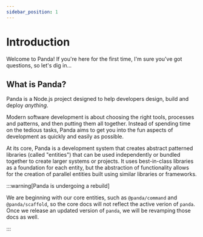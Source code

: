 ```yaml
---
sidebar_position: 1
---
```


# Introduction

Welcome to Panda! If you're here for the first time, I'm sure you've got questions, so let's dig in...

## What is Panda?

Panda is a Node.js project designed to help developers design, build and deploy _anything_.

Modern software development is about choosing the right tools, processes and patterns, and then putting them all together. Instead of spending time on the tedious tasks, Panda aims to get you into the fun aspects of development as quickly and easily as possible.

At its core, Panda is a development system that creates abstract patterned libraries (called "entities") that can be used independently or bundled together to create larger systems or projects. It uses best-in-class libraries as a foundation for each entity, but the abstraction of functionality allows for the creation of parallel entities built using similar libraries or frameworks.

:::warning[Panda is undergoing a rebuild]

We are beginning with our core entities, such as `@panda/command` and `@panda/scaffold`, so the core docs will not reflect the active verion of `panda`. Once we release an updated version of `panda`, we will be revamping those docs as well.

:::
